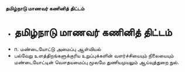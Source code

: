 **தமிழ்நாடு மாணவர் கணினித் திட்டம்**
- # தமிழ்நாடு மாணவர் கணினித் திட்டம்
- n. மண்டையோட்டு அமைப்பு ஆள்வியல்
- பல்வேறு உளத்திறங்களுக்குரிய உறுப்புக்களின் வளர்ச்சியையும் நிலையையும் மண்டையோட்டின் வௌதயமைப்பு மூலமே துணியமுயலும் ஆய்வுத்துறை நுல்.

